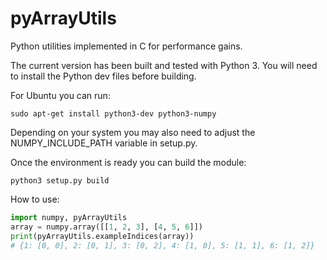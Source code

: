 # pyArrayUtils
Python utilities implemented in C for performance gains.

The current version has been built and tested with Python 3. You will need to install the Python dev files before building.

For Ubuntu you can run:
```
sudo apt-get install python3-dev python3-numpy
```

Depending on your system you may also need to adjust the NUMPY_INCLUDE_PATH variable in setup.py.

Once the environment is ready you can build the module:
```
python3 setup.py build
```

How to use:
```python
import numpy, pyArrayUtils
array = numpy.array([[1, 2, 3], [4, 5, 6]])
print(pyArrayUtils.exampleIndices(array))
# {1: [0, 0], 2: [0, 1], 3: [0, 2], 4: [1, 0], 5: [1, 1], 6: [1, 2]}
```
